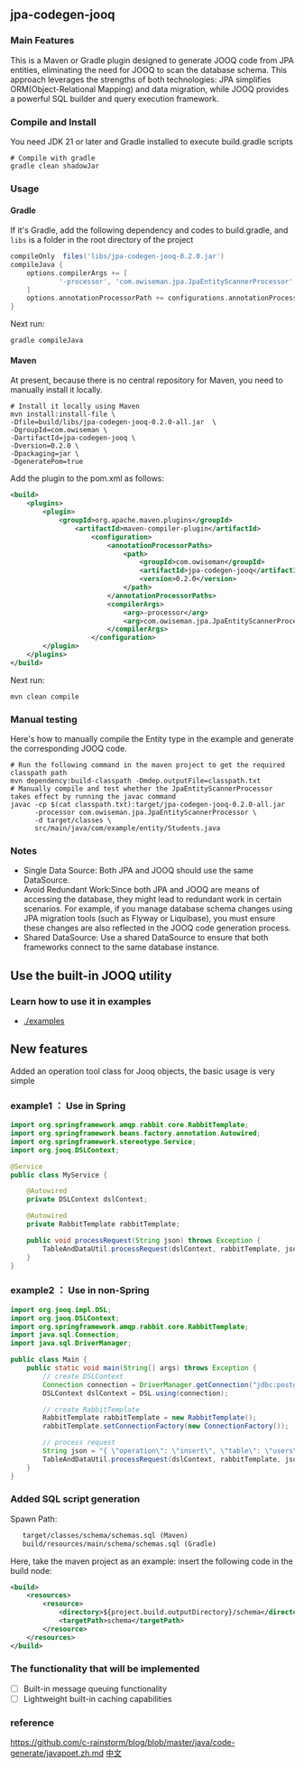 ## jpa-codegen-jooq

### Main Features
This is a Maven or Gradle plugin designed to generate JOOQ code from JPA entities, eliminating the need for JOOQ to scan the database schema. This approach leverages the strengths of both technologies: JPA simplifies ORM(Object-Relational Mapping) and data migration, while JOOQ provides a powerful SQL builder and query execution framework.


### Compile and Install
You need JDK 21 or later and Gradle installed to execute build.gradle scripts
```shell
# Compile with gradle
gradle clean shadowJar
``` 
### Usage
#### Gradle
If it's Gradle, add the following dependency and codes to build.gradle, and ``libs`` is a folder in the root directory of the project
```gradle
compileOnly  files('libs/jpa-codegen-jooq-0.2.0.jar')
compileJava {
	options.compilerArgs += [
			'-processor', 'com.owiseman.jpa.JpaEntityScannerProcessor'
	]
	options.annotationProcessorPath += configurations.annotationProcessor
}
```
Next run:
```shell
gradle compileJava

```

#### Maven
At present, because there is no central repository for Maven, you need to manually install it locally.
```shell
# Install it locally using Maven
mvn install:install-file \
-Dfile=build/libs/jpa-codegen-jooq-0.2.0-all.jar  \
-DgroupId=com.owiseman \
-DartifactId=jpa-codegen-jooq \
-Dversion=0.2.0 \
-Dpackaging=jar \
-DgeneratePom=true
```
Add the plugin to the pom.xml as follows:
```xml
<build>
    <plugins>
        <plugin>
            <groupId>org.apache.maven.plugins</groupId>
                <artifactId>maven-compiler-plugin</artifactId>
                    <configuration>
                        <annotationProcessorPaths>
                            <path>
                                <groupId>com.owiseman</groupId>
                                <artifactId>jpa-codegen-jooq</artifactId>
                                <version>0.2.0</version>
                            </path>
                        </annotationProcessorPaths>
                        <compilerArgs>
                            <arg>-processor</arg>
                            <arg>com.owiseman.jpa.JpaEntityScannerProcessor</arg>
                        </compilerArgs>
                    </configuration>
        </plugin>
    </plugins>
</build>
```
Next run:
```shell
mvn clean compile
```
### Manual testing
Here's how to manually compile the Entity type in the example and generate the corresponding JOOQ code.
```shell
# Run the following command in the maven project to get the required classpath path
mvn dependency:build-classpath -Dmdep.outputFile=classpath.txt
# Manually compile and test whether the JpaEntityScannerProcessor takes effect by running the javac command
javac -cp $(cat classpath.txt):target/jpa-codegen-jooq-0.2.0-all.jar
      -processor com.owiseman.jpa.JpaEntityScannerProcessor \
      -d target/classes \
      src/main/java/com/example/entity/Students.java
```

### Notes
* Single Data Source: Both JPA and JOOQ should use the same DataSource.
* Avoid Redundant Work:Since both JPA and JOOQ are means of accessing the database, they might lead to redundant work in certain scenarios. For example, if you manage database schema changes using JPA migration tools (such as Flyway or Liquibase), you must ensure these changes are also reflected in the JOOQ code generation process.
* Shared DataSource: Use a shared DataSource to ensure that both frameworks connect to the same database instance.

## Use the built-in JOOQ utility
### Learn how to use it in examples
* [./examples](./examples)

## New features
Added an operation tool class for Jooq objects, the basic usage is very simple

### example1 ： Use in Spring
```java
import org.springframework.amqp.rabbit.core.RabbitTemplate;
import org.springframework.beans.factory.annotation.Autowired;
import org.springframework.stereotype.Service;
import org.jooq.DSLContext;

@Service
public class MyService {

    @Autowired
    private DSLContext dslContext;

    @Autowired
    private RabbitTemplate rabbitTemplate;

    public void processRequest(String json) throws Exception {
        TableAndDataUtil.processRequest(dslContext, rabbitTemplate, json);
    }
}
```

### example2 ： Use in non-Spring
```java
import org.jooq.impl.DSL;
import org.jooq.DSLContext;
import org.springframework.amqp.rabbit.core.RabbitTemplate;
import java.sql.Connection;
import java.sql.DriverManager;

public class Main {
    public static void main(String[] args) throws Exception {
        // create DSLContext
        Connection connection = DriverManager.getConnection("jdbc:postgresql://localhost:5432/main_db", "user", "password");
        DSLContext dslContext = DSL.using(connection);

        // create RabbitTemplate
        RabbitTemplate rabbitTemplate = new RabbitTemplate();
        rabbitTemplate.setConnectionFactory(new ConnectionFactory());

        // process request
        String json = "{ \"operation\": \"insert\", \"table\": \"users\", \"data\": { \"id\": 1, \"name\": \"John Doe\", \"email\": \"john.doe@example.com\" } }";
        TableAndDataUtil.processRequest(dslContext, rabbitTemplate, json);
    }
}
```

### Added SQL script generation
Spawn Path:
```txt
   target/classes/schema/schemas.sql (Maven)
   build/resources/main/schema/schemas.sql (Gradle)
```
Here, take the maven project as an example: insert the following code in the build node:
```pom.xml
<build>
    <resources>
        <resource>
            <directory>${project.build.outputDirectory}/schema</directory>
            <targetPath>schema</targetPath>
        </resource>
    </resources>
</build>
```
### The functionality that will be implemented
* [ ] Built-in message queuing functionality
* [ ] Lightweight built-in caching capabilities

### reference
https://github.com/c-rainstorm/blog/blob/master/java/code-generate/javapoet.zh.md
[中文](readme_zh.md)